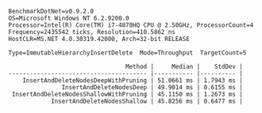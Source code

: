     BenchmarkDotNet=v0.9.2.0
    OS=Microsoft Windows NT 6.2.9200.0
    Processor=Intel(R) Core(TM) i7-4870HQ CPU @ 2.50GHz, ProcessorCount=4
    Frequency=2435542 ticks, Resolution=410.5862 ns
    HostCLR=MS.NET 4.0.30319.42000, Arch=32-bit RELEASE
    
    Type=ImmutableHierarchyInsertDelete  Mode=Throughput  TargetCount=5  
    
                                     Method |     Median |    StdDev |
    --------------------------------------- |----------- |---------- |
        InsertAndDeleteNodesDeepWithPruning | 51.0661 ms | 1.7943 ms |
                   InsertAndDeleteNodesDeep | 49.9014 ms | 0.6155 ms |
     InsertAndDeleteNodesShallowWithPruning | 45.1150 ms | 1.2673 ms |
                InsertAndDeleteNodesShallow | 45.8256 ms | 0.6477 ms |
